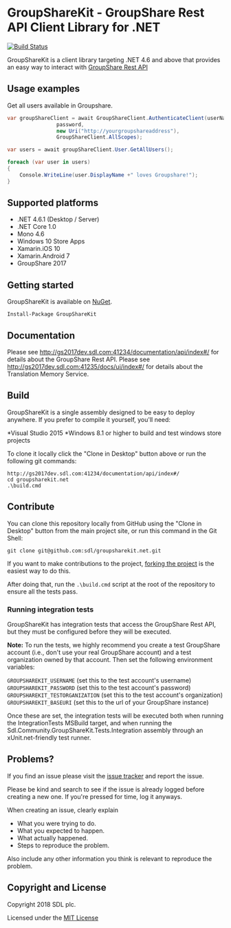 # GroupShareKit - GroupShare Rest API Client Library for .NET 

[![Build Status](https://dev.azure.com/sdl/GroupShareKit/_apis/build/status/sdl.groupsharekit.net)](https://dev.azure.com/sdl/GroupShareKit/_build/latest?definitionId=808)

GroupShareKit is a client library targeting .NET 4.6 and above that provides an easy way to interact with [GroupShare Rest API](http://gs2017dev.sdl.com:41234/documentation/api/index#/)

## Usage examples

Get all users available in Groupshare.

```c#
var groupShareClient = await GroupShareClient.AuthenticateClient(userName,
                password,
                new Uri("http://yourgroupshareaddress"),
                GroupShareClient.AllScopes);

var users = await groupShareClient.User.GetAllUsers();

foreach (var user in users)
{
    Console.WriteLine(user.DisplayName +" loves Groupshare!");
}
```
## Supported platforms

* .NET 4.6.1 (Desktop / Server)
* .NET Core 1.0
* Mono 4.6
* Windows 10 Store Apps
* Xamarin.iOS 10 
* Xamarin.Android 7
* GroupShare 2017

## Getting started

GroupShareKit is available on [NuGet](https://www.nuget.org/packages/GroupShareKit/).

```
Install-Package GroupShareKit
```

## Documentation

Please see http://gs2017dev.sdl.com:41234/documentation/api/index#/ for details about the GroupShare Rest API.
Please see http://gs2017dev.sdl.com:41235/docs/ui/index#/ for details about the Translation Memory Service.

## Build

GroupShareKit is a single assembly designed to be easy to deploy anywhere. If you prefer to compile it yourself, you'll need:

*Visual Studio 2015
*Windows 8.1 or higher to build and test windows store projects

To clone it locally click the "Clone in Desktop" button above or run the following git commands:

```
http://gs2017dev.sdl.com:41234/documentation/api/index#/
cd groupsharekit.net
.\build.cmd
```
## Contribute

You can clone this repository locally from GitHub using the "Clone in Desktop" 
button from the main project site, or run this command in the Git Shell:

`git clone git@github.com:sdl/groupsharekit.net.git`

If you want to make contributions to the project, 
[forking the project](https://help.github.com/articles/fork-a-repo) is the 
easiest way to do this. 

After doing that, run the `.\build.cmd` script at the root of the repository 
to ensure all the tests pass.

### Running integration tests

GroupShareKit has integration tests that access the GroupShare Rest API, but they must be 
configured before they will be executed.

**Note:** To run the tests, we highly recommend you create a test GroupShare
account (i.e., don't use your real GroupShare account) and a test organization
owned by that account. Then set the following environment variables:

`GROUPSHAREKIT_USERNAME` (set this to the test account's username)
`GROUPSHAREKIT_PASSWORD` (set this to the test account's password)
`GROUPSHAREKIT_TESTORGANIZATION` (set this to the test account's organization)
`GROUPSHAREKIT_BASEURI` (set this to the url of your GroupShare instance)

Once these are set, the integration tests will be executed both when 
running the IntegrationTests MSBuild target, and when running the 
Sdl.Community.GroupShareKit.Tests.Integration assembly through an xUnit.net-friendly test runner.

## Problems?

If you find an issue please visit the [issue tracker](https://github.com/sdl/groupsharekit.net/issues) and report the issue. 

Please be kind and search to see if the issue is already logged before creating
a new one. If you're pressed for time, log it anyways.

When creating an issue, clearly explain

* What you were trying to do.
* What you expected to happen.
* What actually happened.
* Steps to reproduce the problem.

Also include any other information you think is relevant to reproduce the 
problem.

## Copyright and License

Copyright 2018 SDL plc.

Licensed under the [MIT License](https://github.com/sdl/groupsharekit.net/blob/master/LICENSE)
